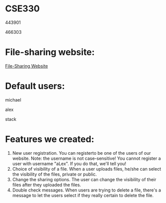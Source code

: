 # CSE330
443901

466303

# File-sharing website:
[File-Sharing Website](http://ec2-3-133-92-116.us-east-2.compute.amazonaws.com/~alexteng/module2/module2-group-443901-466303/login.php)

# Default users:
  
  michael
  
  alex
  
  stack

# Features we created:
1. New user registration. You can registerto be one of the users of our website. Note: the username is not case-sensitive! You    cannot register a user with username "aLex". If you do that, we'll tell you!
2. Choice of visibility of a file. When a user uploads files, he/she can select the visibility of the files, private or          public.
3. Change the sharing options. The user can change the visibility of their files after they uploaded the files.
4. Double check messages. When users are trying to delete a file, there's a message to let the users select if they really        certain to delete the file. 
